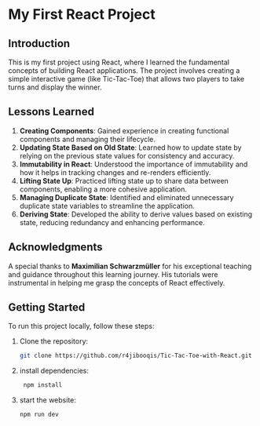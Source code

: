 # My First React Project

## Introduction

This is my first project using React, where I learned the fundamental concepts of building React applications. The project involves creating a simple interactive game (like Tic-Tac-Toe) that allows two players to take turns and display the winner.

## Lessons Learned

1. **Creating Components**: Gained experience in creating functional components and managing their lifecycle.
2. **Updating State Based on Old State**: Learned how to update state by relying on the previous state values for consistency and accuracy.
3. **Immutability in React**: Understood the importance of immutability and how it helps in tracking changes and re-renders efficiently.
4. **Lifting State Up**: Practiced lifting state up to share data between components, enabling a more cohesive application.
5. **Managing Duplicate State**: Identified and eliminated unnecessary duplicate state variables to streamline the application.
6. **Deriving State**: Developed the ability to derive values based on existing state, reducing redundancy and enhancing performance.

## Acknowledgments

A special thanks to **Maximilian Schwarzmüller** for his exceptional teaching and guidance throughout this learning journey. His tutorials were instrumental in helping me grasp the concepts of React effectively.

## Getting Started

To run this project locally, follow these steps:

1. Clone the repository:
   ```bash
   git clone https://github.com/r4jibooqis/Tic-Tac-Toe-with-React.git
   ```
   
2. install dependencies:
   ```bash
    npm install
   ```
   
3. start the website:
   ```bash
   npm run dev
   ```
